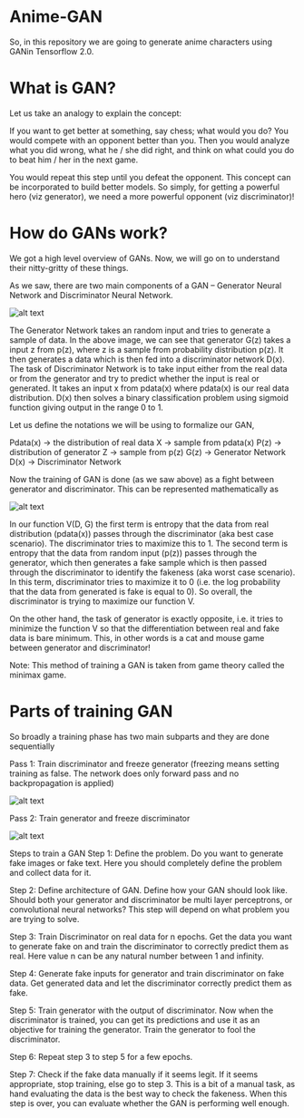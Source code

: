 # Anime-GAN
So, in this repository we are going to generate anime characters using GANin Tensorflow 2.0.

# What is GAN?

Let us take an analogy to explain the concept:

If you want to get better at something, say chess; what would you do? You would compete with an opponent better than you. Then you would analyze what you did wrong, what he / she did right, and think on what could you do to beat him / her in the next game.

You would repeat this step until you defeat the opponent. This concept can be incorporated to build better models. So simply, for getting a powerful hero (viz generator), we need a more powerful opponent (viz discriminator)!



# How do GANs work?

We got a high level overview of GANs. Now, we will go on to understand their nitty-gritty of these things.

As we saw, there are two main components of a GAN – Generator Neural Network and Discriminator Neural Network.

![alt text](https://cdn.analyticsvidhya.com/wp-content/uploads/2017/06/11000153/g1.jpg)

The Generator Network takes an random input and tries to generate a sample of data. In the above image, we can see that generator G(z) takes a input z from p(z), where  z is a sample from probability distribution p(z). It then generates a data which is then fed into a discriminator network D(x). The task of Discriminator Network is to take input either from the real data or from the generator and try to predict whether the input is real or generated. It takes an input x from pdata(x) where pdata(x) is our real data distribution. D(x) then solves a binary classification problem using sigmoid function giving output in the range 0 to 1.

Let us define the notations we will be using to formalize our GAN,

Pdata(x) -> the distribution of real data
X -> sample from pdata(x)
P(z) -> distribution of generator
Z -> sample from p(z)
G(z) -> Generator Network
D(x) -> Discriminator Network


Now the training of GAN is done (as we saw above) as a fight between generator and discriminator. This can be represented mathematically as

 ![alt text](https://cdn.analyticsvidhya.com/wp-content/uploads/2017/06/14180916/g22.png)

In our function V(D, G) the first term is entropy that the data from real distribution (pdata(x)) passes through the discriminator (aka best case scenario). The discriminator tries to maximize this to 1. The second term is entropy that the data from random input (p(z)) passes through the generator, which then generates a fake sample which is then passed through the discriminator to identify the fakeness (aka worst case scenario). In this term, discriminator tries to maximize it to 0 (i.e. the log probability that the data from generated is fake is equal to 0). So overall, the discriminator is trying to maximize our function V.

On the other hand, the task of generator is exactly opposite, i.e. it tries to minimize the function V so that the differentiation between real and fake data is bare minimum. This, in other words is a cat and mouse game between generator and discriminator!

Note: This method of training a GAN is taken from game theory called the minimax game.

# Parts of training GAN
So broadly a training phase has two main subparts and they are done sequentially


Pass 1: Train discriminator and freeze generator (freezing means setting training as false. The network does only forward pass and no backpropagation is applied)

![alt text](https://cdn.analyticsvidhya.com/wp-content/uploads/2017/06/14204616/s1.jpg)

Pass 2: Train generator and freeze discriminator

![alt text](https://cdn.analyticsvidhya.com/wp-content/uploads/2017/06/14204626/s21.png)


Steps to train a GAN
Step 1: Define the problem. Do you want to generate fake images or fake text. Here you should completely define the problem and collect data for it.

Step 2: Define architecture of GAN. Define how your GAN should look like. Should both your generator and discriminator be multi layer perceptrons, or convolutional neural networks? This step will depend on what problem you are trying to solve.

Step 3: Train Discriminator on real data for n epochs. Get the data you want to generate fake on and train the discriminator to correctly predict them as real. Here value n can be any natural number between 1 and infinity.

Step 4: Generate fake inputs for generator and train discriminator on fake data. Get generated data and let the discriminator correctly predict them as fake.

Step 5: Train generator with the output of discriminator. Now when the discriminator is trained, you can get its predictions and use it as an objective for training the generator. Train the generator to fool the discriminator.

Step 6: Repeat step 3 to step 5 for a few epochs.

Step 7: Check if the fake data manually if it seems legit. If it seems appropriate, stop training, else go to step 3. This is a bit of a manual task, as hand evaluating the data is the best way to check the fakeness. When this step is over, you can evaluate whether the GAN is performing well enough.
